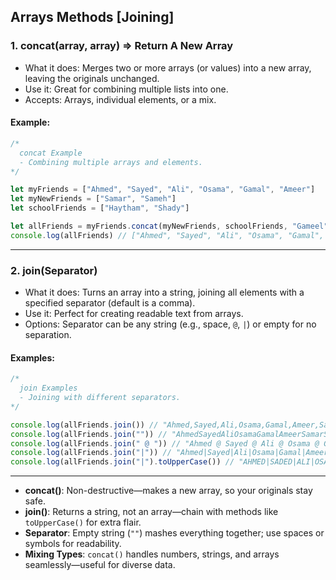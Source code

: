 ## Arrays Methods [Joining]

### 1. concat(array, array) => Return A New Array
- What it does: Merges two or more arrays (or values) into a new array, leaving the originals unchanged.
- Use it: Great for combining multiple lists into one.
- Accepts: Arrays, individual elements, or a mix.

#### Example:
```javascript
/*
  concat Example
  - Combining multiple arrays and elements.
*/

let myFriends = ["Ahmed", "Sayed", "Ali", "Osama", "Gamal", "Ameer"]
let myNewFriends = ["Samar", "Sameh"]
let schoolFriends = ["Haytham", "Shady"]

let allFriends = myFriends.concat(myNewFriends, schoolFriends, "Gameel", [1, 2])
console.log(allFriends) // ["Ahmed", "Sayed", "Ali", "Osama", "Gamal", "Ameer", "Samar", "Sameh", "Haytham", "Shady", "Gameel", 1, 2]
```

---

### 2. join(Separator)
- What it does: Turns an array into a string, joining all elements with a specified separator (default is a comma).
- Use it: Perfect for creating readable text from arrays.
- Options: Separator can be any string (e.g., space, `@`, `|`) or empty for no separation.

#### Examples:
```javascript
/*
  join Examples
  - Joining with different separators.
*/

console.log(allFriends.join()) // "Ahmed,Sayed,Ali,Osama,Gamal,Ameer,Samar,Sameh,Haytham,Shady,Gameel,1,2"
console.log(allFriends.join("")) // "AhmedSayedAliOsamaGamalAmeerSamarSamehHaythamShadyGameel12"
console.log(allFriends.join(" @ ")) // "Ahmed @ Sayed @ Ali @ Osama @ Gamal @ Ameer @ Samar @ Sameh @ Haytham @ Shady @ Gameel @ 1 @ 2"
console.log(allFriends.join("|")) // "Ahmed|Sayed|Ali|Osama|Gamal|Ameer|Samar|Sameh|Haytham|Shady|Gameel|1|2"
console.log(allFriends.join("|").toUpperCase()) // "AHMED|SADED|ALI|OSAMA|GAMAL|AMEER|SAMAR|SAMEH|HAYTHAM|SHADY|GAMEEL|1|2"
```

---


- **concat()**: Non-destructive—makes a new array, so your originals stay safe.
- **join()**: Returns a string, not an array—chain with methods like `toUpperCase()` for extra flair.
- **Separator**: Empty string (`""`) mashes everything together; use spaces or symbols for readability.
- **Mixing Types**: `concat()` handles numbers, strings, and arrays seamlessly—useful for diverse data.
